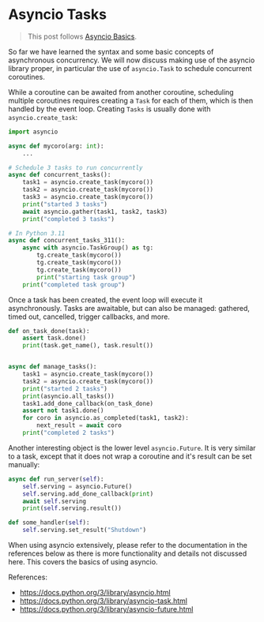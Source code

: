 # Asyncio Tasks
> This post follows [Asyncio Basics](/tips/023-asyncio-basics.md).

So far we have learned the syntax and some basic concepts of asynchronous concurrency. We will now discuss making use of the asyncio library proper, in particular the use of `asyncio.Task` to schedule concurrent coroutines.

While a coroutine can be awaited from another coroutine, scheduling multiple coroutines requires creating a `Task` for each of them, which is then handled by the event loop. Creating `Tasks` is usually done with `asyncio.create_task`:

```python
import asyncio

async def mycoro(arg: int):
    ...

# Schedule 3 tasks to run concurrently
async def concurrent_tasks():
    task1 = asyncio.create_task(mycoro())
    task2 = asyncio.create_task(mycoro())
    task3 = asyncio.create_task(mycoro())
    print("started 3 tasks")
    await asyncio.gather(task1, task2, task3)
    print("completed 3 tasks")

# In Python 3.11
async def concurrent_tasks_311():
    async with asyncio.TaskGroup() as tg:
        tg.create_task(mycoro())
        tg.create_task(mycoro())
        tg.create_task(mycoro())
        print("starting task group")
    print("completed task group")
```

Once a task has been created, the event loop will execute it asynchronously. Tasks are awaitable, but can also be managed: gathered, timed out, cancelled, trigger callbacks, and more.
```python
def on_task_done(task):
    assert task.done()
    print(task.get_name(), task.result())


async def manage_tasks():
    task1 = asyncio.create_task(mycoro())
    task2 = asyncio.create_task(mycoro())
    print("started 2 tasks")
    print(asyncio.all_tasks())
    task1.add_done_callback(on_task_done)
    assert not task1.done()
    for coro in asyncio.as_completed(task1, task2):
        next_result = await coro
    print("completed 2 tasks")
```

Another interesting object is the lower level `asyncio.Future`. It is very similar to a task, except that it does not wrap a coroutine and it's result can be set manually:
```python
async def run_server(self):
    self.serving = asyncio.Future()
    self.serving.add_done_callback(print)
    await self.serving
    print(self.serving.result())

def some_handler(self):
    self.serving.set_result("Shutdown")
```

When using asyncio extensively, please refer to the documentation in the references below as there is more functionality and details not discussed here. This covers the basics of using asyncio.

References:
- https://docs.python.org/3/library/asyncio.html
- https://docs.python.org/3/library/asyncio-task.html
- https://docs.python.org/3/library/asyncio-future.html
